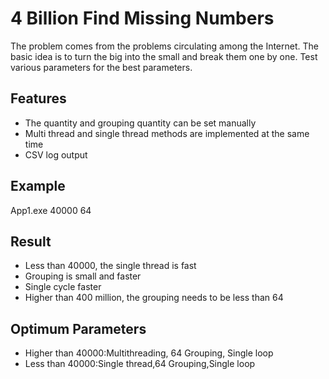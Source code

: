 # 4 Billion Find Missing Numbers

The problem comes from the problems circulating among the Internet. 
The basic idea is to turn the big into the small and break them one by one. 
Test various parameters for the best parameters.

## Features

- The quantity and grouping quantity can be set manually
- Multi thread and single thread methods are implemented at the same time
- CSV log output

## Example

   App1.exe 40000 64  

## Result

- Less than 40000, the single thread is fast
- Grouping is small and faster
- Single cycle faster
- Higher than 400 million, the grouping needs to be less than 64

## Optimum Parameters

- Higher than 40000:Multithreading, 64 Grouping, Single loop
- Less than 40000:Single thread,64 Grouping,Single loop

